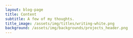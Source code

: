 ```yaml
---
layout: blog-page
title: Content
subtitle: A few of my thoughts.
title_image: /assets/img/titles/writing-white.png
background: /assets/img/backgrounds/projects_header.png
---
```

